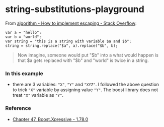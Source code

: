 string-substitutions-playground
==================
From [algorithm - How to implement escaping - Stack Overflow](https://stackoverflow.com/questions/34466077/how-to-implement-escaping):
```
var a = "hello";
var b = "world";
var string = "this is a string with variable $a and $b";
string = string.replace("$a", a).replace("$b", b);
```
> Now imagine, someone would put "$b" into a what would happen is that $a gets replaced with "$b" and "world" is twice in a string.

### In this example
- there are 3 variables: `"X"`, `"Y"` and `"XYZ"`. I followed the above question to trick `"X"` variable by assigning value `"Y"`. The boost library does not treat `"X"` variable as `"Y"`.

### Reference
- [Chapter 47. Boost.Xpressive - 1.78.0](https://www.boost.org/doc/libs/1_78_0/doc/html/xpressive.html)
